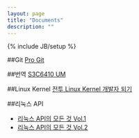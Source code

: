 ```yaml
---
layout: page
title: "Documents"
description: ""
---
```

{% include JB/setup %}

##Git
[Pro Git](/pages/progit/00-readme.html)

##번역
[S3C6410 UM](/pages/s3c6410/00-readme.html)

##Linux Kernel
[전투 Linux Kernel 개발자 되기](/pages/kernel/00-readme.html)

##리눅스 API
- [리눅스 API의 모든 것 Vol.1](/pages/linux_api_vol_1/00-readme.html)
- [리눅스 API의 모든 것 Vol.2](/pages/linux_api_vol_2/00-readme.html)
